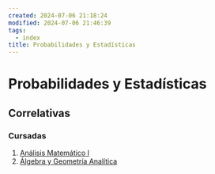 ```yaml
---
created: 2024-07-06 21:18:24
modified: 2024-07-06 21:46:39
tags:
  - index
title: Probabilidades y Estadísticas
---
```


# Probabilidades y Estadísticas

## Correlativas

### Cursadas

1. [Análisis Matemático I](Análisis%20Matemático%20I.md)
2. [Álgebra y Geometría Analítica](Álgebra%20y%20Geometría%20Analítica.md)
